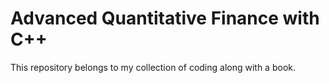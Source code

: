 # Advanced Quantitative Finance with C++

This repository belongs to my collection of coding along with a book.
